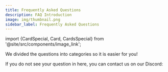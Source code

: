 ```yaml
---
title: Frequently Asked Questions
description: FAQ Introduction
image: img/thumbnail.png
sidebar_label: Frequently Asked Questions
---
```

import {CardSpecial, Card, CardsSpecial} from '@site/src/components/image_link';

We divided the questions into categories so it is easier for you!

If you do not see your question in here, you can contact us on our Discord:

<CardsSpecial>
<CardSpecial
    title="<p><strong>Join the Discord</strong></p>"
    description=" <p>Koii's Discord is where the community comes to discuss new ideas and recent updates.</p>"
    link="https://discord.com/invite/koii-network"
    linkText="Join Here"
    svgName="discord"
    cardPerRow="3"
/>

</CardsSpecial>

